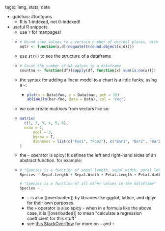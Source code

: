 tags:: lang, stats, data

- gotchas: #footguns
	- R is 1-indexed, not 0-indexed!
- useful R snippets:
	- use `?` for manpages!
	- ```R
	  # Round some values to a certain number of decimal places, with nice formatting
	  nqtr <- function(x,d)(noquote(t(round.object(x,d))))
	  ```
	- use `str()` to see the structure of a dataframe
	- ```R
	  # Count the number of NA values in a dataframe
	  countna <- function(df)(sapply(df, function(x) sum(is.na(x))))
	  ```
	- the syntax for adding a linear model to a chart is a little funky, using a `~`:
		- ```R
		  plot(x = Data$foo, y = Data$bar, pch = 15)
		  abline(lm(bar~foo, data = Data), col = "red")
		  ```
	- we can create matrices from vectors like so:
	- ```R
	  matrix(
	  	c(1, 2, 3, 4, 5, 6),
	  	nrow = 2,
	    	ncol = 3,
	    	byrow = T,
	    	dimnames = list(c("Foo1", "Foo2"), c("Bar1", "Bar2", "Bar3"))
	  )
	  ```
	- the `~` operator is spicy! It defines the left and right-hand sides of an abstract function. for example:
	- ```R
	  # "Species is a function of sepal length, sepal width, petal length, and petal width
	  Species ~ Sepal.Length + Sepal.Width + Petal.Length + Petal.Width
	  
	  # "Species is a function of all other values in the dataframe"
	  Species ~ .
	  ```
		- `~` is also [[overloaded]] by libraries like ggplot, lattice, and dplyr for their own purposes.
		- the `+` operator is also spicy - when in a formula like the above case, it is [[overloaded]] to mean "calculate a regression coefficient for this stuff"
		- see [this StackOverflow](https://stackoverflow.com/questions/8055508/in-r-formulas-why-do-i-have-to-use-the-i-function-on-power-terms-like-y-i/8055683#8055683) for more on `~` and `+`